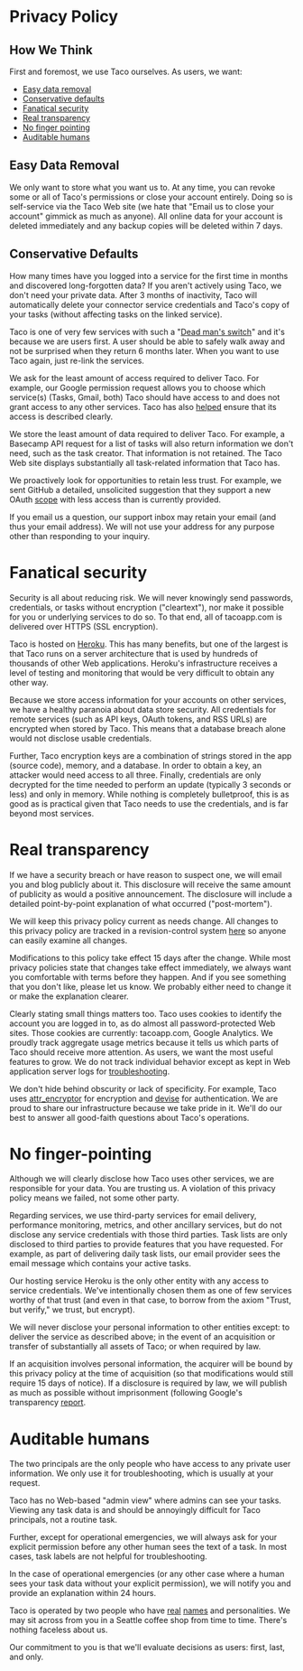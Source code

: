 # Privacy Policy

## How We Think

First and foremost, we use Taco ourselves. As users, we want:

* [Easy data removal](#easy-data-removal)
* [Conservative defaults](#conservative-defaults)
* [Fanatical security](#fanatical-security)
* [Real transparency](#real-transparency)
* [No finger pointing](#no-finger-pointing)
* [Auditable humans](#auditable-humans)


## Easy Data Removal

We only want to store what you want us to. At any time, you can revoke
some or all of Taco's permissions or close your account entirely. Doing
so is self-service via the Taco Web site (we hate that "Email us to
close your account" gimmick as much as anyone). All online data for your
account is deleted immediately and any backup copies will be deleted
within 7 days.

## Conservative Defaults

How many times have you logged into a service for the first time in
months and discovered long-forgotten data? If you aren't actively using
Taco, we don't need your private data. After 3 months of inactivity,
Taco will automatically delete your connector service credentials and
Taco's copy of your tasks (without affecting tasks on the linked
service).

Taco is one of very few services with such a "[Dead man's switch](http://en.wikipedia.org/wiki/Dead_man's_switch)"
and it's because we are users first. A user should be able to safely
walk away and not be surprised when they return 6 months later. When you
want to use Taco again, just re-link the services.

We ask for the least amount of access required to deliver Taco. For
example, our Google permission request allows you to choose
which service(s) (Tasks, Gmail, both) Taco should have access to
and does not grant access to any other services. Taco has also
[helped](http://troy.yort.com/clearer-permission-message-for-chrome-new-tab-extensions/) 
ensure that its access is described clearly.

We store the least amount of data required to deliver Taco. For example,
a Basecamp API request for a list of tasks will also return information
we don't need, such as the task creator. That information is not
retained. The Taco Web site displays substantially all task-related
information that Taco has.

We proactively look for opportunities to retain less trust. For example,
we sent GitHub a detailed, unsolicited suggestion that they support a
new OAuth [scope](http://developer.github.com/v3/oauth/) with less
access than is currently provided.

If you email us a question, our support inbox may retain your email (and
thus your email address). We will not use your address for any purpose
other than responding to your inquiry.


# Fanatical security

Security is all about reducing risk. We will never knowingly send
passwords, credentials, or tasks without encryption ("cleartext"), nor
make it possible for you or underlying services to do so. To that end,
all of tacoapp.com is delivered over HTTPS (SSL encryption). 

Taco is hosted on [Heroku](http://www.heroku.com/). This has many
benefits, but one of the largest is that Taco runs on a server
architecture that is used by hundreds of thousands of other Web
applications.  Heroku's infrastructure receives a level of testing and
monitoring that would be very difficult to obtain any other way.

Because we store access information for your accounts on other services,
we have a healthy paranoia about data store security. All credentials
for remote services (such as API keys, OAuth tokens, and RSS URLs) are
encrypted when stored by Taco. This means that a database breach alone
would not disclose usable credentials.

Further, Taco encryption keys are a combination of strings stored in the
app (source code), memory, and a database. In order to obtain a key, an
attacker would need access to all three. Finally, credentials are only
decrypted for the time needed to perform an update (typically 3 seconds
or less) and only in memory. While nothing is completely bulletproof,
this is as good as is practical given that Taco needs to use the
credentials, and is far beyond most services.


# Real transparency

If we have a security breach or have reason to suspect one, we will
email you and blog publicly about it. This disclosure will receive the
same amount of publicity as would a positive announcement. The
disclosure will include a detailed point-by-point explanation of what 
occurred ("post-mortem").

We will keep this privacy policy current as needs change. All changes to
this privacy policy are tracked in a revision-control system
[here](https://github.com/tacoapp/privacy-policy) so anyone can easily
examine all changes.

Modifications to this policy take effect 15 days after the change. While
most privacy policies state that changes take effect immediately, we
always want you comfortable with terms before they happen. And if you
see something that you don't like, please let us know. We probably
either need to change it or make the explanation clearer.

Clearly stating small things matters too. Taco uses cookies to identify
the account you are logged in to, as do almost all password-protected
Web sites.  Those cookies are currently: tacoapp.com, Google Analytics.
We proudly track aggregate usage metrics because it tells us which parts
of Taco should receive more attention. As users, we want the most useful
features to grow.  We do not track individual behavior except as kept in
Web application server logs for
[troubleshooting](http://guides.rubyonrails.org/debugging_rails_applications.html).

We don't hide behind obscurity or lack of specificity. For example, Taco
uses [attr_encryptor](https://github.com/danpal/attr_encryptor) for
encryption and [devise](https://github.com/plataformatec/devise) for
authentication. We are proud to share our infrastructure because we take
pride in it. We'll do our best to answer all good-faith questions about
Taco's operations.


# No finger-pointing

Although we will clearly disclose how Taco uses other services, we are
responsible for your data. You are trusting us. A violation of this
privacy policy means we failed, not some other party.

Regarding services, we use third-party services for email delivery,
performance monitoring, metrics, and other ancillary services, but do
not disclose any service credentials with those third parties. Task
lists are only disclosed to third parties to provide features that you
have requested.  For example, as part of delivering daily task lists,
our email provider sees the email message which contains your active
tasks.

Our hosting service Heroku is the only other entity with any access to
service credentials. We've intentionally chosen them as one of few
services worthy of that trust (and even in that case, to borrow from the
axiom "Trust, but verify," we trust, but encrypt).

We will never disclose your personal information to other entities
except: to deliver the service as described above; in the event of an
acquisition or transfer of substantially all assets of Taco; or when
required by law.

If an acquisition involves personal information, the acquirer will be
bound by this privacy policy at the time of acquisition (so that
modifications would still require 15 days of notice). If a disclosure is
required by law, we will publish as much as possible without
imprisonment (following Google's transparency [report](http://www.google.com/transparencyreport/).


# Auditable humans

The two principals are the only people who have access to any private
user information. We only use it for troubleshooting, which is usually
at your request.

Taco has no Web-based "admin view" where admins can see your tasks.
Viewing any task data is and should be annoyingly difficult for Taco
principals, not a routine task.

Further, except for operational emergencies, we will always ask for your
explicit permission before any other human sees the text of a task.  In
most cases, task labels are not helpful for troubleshooting.

In the case of operational emergencies (or any other case where a human
sees your task data without your explicit permission), we will notify
you and provide an explanation within 24 hours.

Taco is operated by two people who have [real](http://twitter.com/troyd)
[names](http://twitter.com/fixie) and personalities. We may sit across
from you in a Seattle coffee shop from time to time. There's nothing
faceless about us.

Our commitment to you is that we'll evaluate decisions as users: first,
last, and only.
